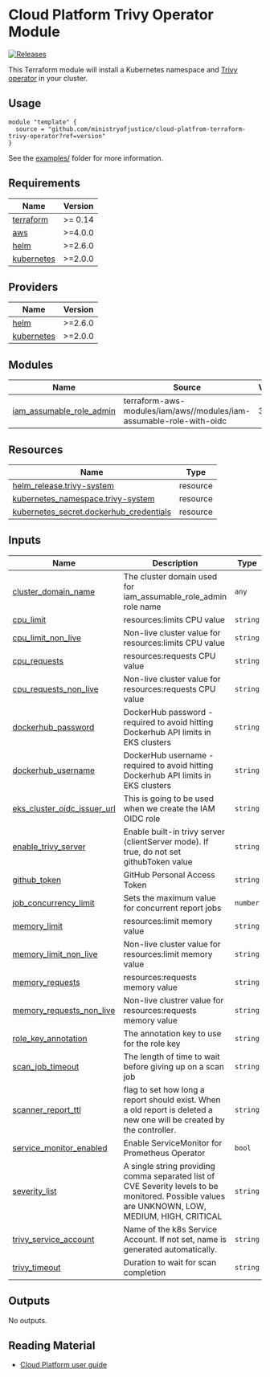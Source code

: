 # Cloud Platform Trivy Operator Module

<!-- Change the URL in the release badge to point towards your new repository -->
[![Releases](https://img.shields.io/github/release/ministryofjustice/cloud-platform-terraform-trivy-operator/all.svg?style=flat-square)](https://github.com/ministryofjustice/cloud-platform-terraform-trivy-operator/releases)

<!-- Add a short description of the module -->
This Terraform module will install a Kubernetes namespace and [Trivy operator](https://aquasecurity.github.io/trivy-operator/v0.1.5/operator/installation/helm/) in your cluster.

## Usage

```hcl
module "template" {
  source = "github.com/ministryofjustice/cloud-platfrom-terraform-trivy-operator?ref=version"
}
```

See the [examples/](examples/) folder for more information.

<!-- BEGIN_TF_DOCS -->
## Requirements

| Name | Version |
|------|---------|
| <a name="requirement_terraform"></a> [terraform](#requirement\_terraform) | >= 0.14 |
| <a name="requirement_aws"></a> [aws](#requirement\_aws) | >=4.0.0 |
| <a name="requirement_helm"></a> [helm](#requirement\_helm) | >=2.6.0 |
| <a name="requirement_kubernetes"></a> [kubernetes](#requirement\_kubernetes) | >=2.0.0 |

## Providers

| Name | Version |
|------|---------|
| <a name="provider_helm"></a> [helm](#provider\_helm) | >=2.6.0 |
| <a name="provider_kubernetes"></a> [kubernetes](#provider\_kubernetes) | >=2.0.0 |

## Modules

| Name | Source | Version |
|------|--------|---------|
| <a name="module_iam_assumable_role_admin"></a> [iam\_assumable\_role\_admin](#module\_iam\_assumable\_role\_admin) | terraform-aws-modules/iam/aws//modules/iam-assumable-role-with-oidc | 3.13.0 |

## Resources

| Name | Type |
|------|------|
| [helm_release.trivy-system](https://registry.terraform.io/providers/hashicorp/helm/latest/docs/resources/release) | resource |
| [kubernetes_namespace.trivy-system](https://registry.terraform.io/providers/hashicorp/kubernetes/latest/docs/resources/namespace) | resource |
| [kubernetes_secret.dockerhub_credentials](https://registry.terraform.io/providers/hashicorp/kubernetes/latest/docs/resources/secret) | resource |

## Inputs

| Name | Description | Type | Default | Required |
|------|-------------|------|---------|:--------:|
| <a name="input_cluster_domain_name"></a> [cluster\_domain\_name](#input\_cluster\_domain\_name) | The cluster domain used for iam\_assumable\_role\_admin role name | `any` | n/a | yes |
| <a name="input_cpu_limit"></a> [cpu\_limit](#input\_cpu\_limit) | resources:limits CPU value | `string` | `"500m"` | no |
| <a name="input_cpu_limit_non_live"></a> [cpu\_limit\_non\_live](#input\_cpu\_limit\_non\_live) | Non-live cluster value for resources:limits CPU value | `string` | `"500m"` | no |
| <a name="input_cpu_requests"></a> [cpu\_requests](#input\_cpu\_requests) | resources:requests CPU value | `string` | `"100m"` | no |
| <a name="input_cpu_requests_non_live"></a> [cpu\_requests\_non\_live](#input\_cpu\_requests\_non\_live) | Non-live cluster value for resources:requests CPU value | `string` | `"100m"` | no |
| <a name="input_dockerhub_password"></a> [dockerhub\_password](#input\_dockerhub\_password) | DockerHub password - required to avoid hitting Dockerhub API limits in EKS clusters | `string` | `""` | no |
| <a name="input_dockerhub_username"></a> [dockerhub\_username](#input\_dockerhub\_username) | DockerHub username - required to avoid hitting Dockerhub API limits in EKS clusters | `string` | `""` | no |
| <a name="input_eks_cluster_oidc_issuer_url"></a> [eks\_cluster\_oidc\_issuer\_url](#input\_eks\_cluster\_oidc\_issuer\_url) | This is going to be used when we create the IAM OIDC role | `string` | `""` | no |
| <a name="input_enable_trivy_server"></a> [enable\_trivy\_server](#input\_enable\_trivy\_server) | Enable built-in trivy server (clientServer mode). If true, do not set githubToken value | `string` | `"false"` | no |
| <a name="input_github_token"></a> [github\_token](#input\_github\_token) | GitHub Personal Access Token | `string` | `""` | no |
| <a name="input_job_concurrency_limit"></a> [job\_concurrency\_limit](#input\_job\_concurrency\_limit) | Sets the maximum value for concurrent report jobs | `number` | `10` | no |
| <a name="input_memory_limit"></a> [memory\_limit](#input\_memory\_limit) | resources:limit memory value | `string` | `"500M"` | no |
| <a name="input_memory_limit_non_live"></a> [memory\_limit\_non\_live](#input\_memory\_limit\_non\_live) | Non-live cluster value for resources:limit memory value | `string` | `"500M"` | no |
| <a name="input_memory_requests"></a> [memory\_requests](#input\_memory\_requests) | resources:requests memory value | `string` | `"100M"` | no |
| <a name="input_memory_requests_non_live"></a> [memory\_requests\_non\_live](#input\_memory\_requests\_non\_live) | Non-live clustrer value for resources:requests memory value | `string` | `"100M"` | no |
| <a name="input_role_key_annotation"></a> [role\_key\_annotation](#input\_role\_key\_annotation) | The annotation key to use for the role key | `string` | `"eks.amazonaws.com/role-arn"` | no |
| <a name="input_scan_job_timeout"></a> [scan\_job\_timeout](#input\_scan\_job\_timeout) | The length of time to wait before giving up on a scan job | `string` | `"5m"` | no |
| <a name="input_scanner_report_ttl"></a> [scanner\_report\_ttl](#input\_scanner\_report\_ttl) | flag to set how long a report should exist. When a old report is deleted a new one will be created by the controller. | `string` | `"24h"` | no |
| <a name="input_service_monitor_enabled"></a> [service\_monitor\_enabled](#input\_service\_monitor\_enabled) | Enable ServiceMonitor for Prometheus Operator | `bool` | `true` | no |
| <a name="input_severity_list"></a> [severity\_list](#input\_severity\_list) | A single string providing comma separated list of CVE Severity levels to be monitored. Possible values are UNKNOWN, LOW, MEDIUM, HIGH, CRITICAL | `string` | `"UNKNOWN,LOW,MEDIUM,HIGH,CRITICAL"` | no |
| <a name="input_trivy_service_account"></a> [trivy\_service\_account](#input\_trivy\_service\_account) | Name of the k8s Service Account. If not set, name is generated automatically. | `string` | `""` | no |
| <a name="input_trivy_timeout"></a> [trivy\_timeout](#input\_trivy\_timeout) | Duration to wait for scan completion | `string` | `"5m0s"` | no |

## Outputs

No outputs.
<!-- END_TF_DOCS -->

<!-- Uncomment the below if this module uses tags -->

<!--
## Tags

Some of the inputs for this module are tags. All infrastructure resources must be tagged to meet the MOJ Technical Guidance on [Documenting owners of infrastructure](https://technical-guidance.service.justice.gov.uk/documentation/standards/documenting-infrastructure-owners.html).

| Name | Description | Type | Default | Required |
|------|-------------|:----:|:-----:|:-----:|
| application |  | string | - | yes |
| business-unit | Area of the MOJ responsible for the service | string | `mojdigital` | yes |
| environment-name |  | string | - | yes |
| infrastructure-support | The team responsible for managing the infrastructure. Should be of the form team-email | string | - | yes |
| is-production |  | string | `false` | yes |
| team_name |  | string | - | yes |
| namespace |  | string | - | yes |
-->

## Reading Material

<!-- Add links to external sources, e.g. Kubernetes or AWS documentation -->

- [Cloud Platform user guide](https://user-guide.cloud-platform.service.justice.gov.uk/#cloud-platform-user-guide)
